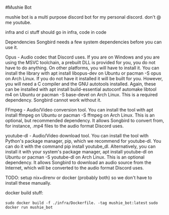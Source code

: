 #Mushie Bot

mushie bot is a multi purpose discord bot for my personal discord. don't @ me youtube.

infra and ci stuff should go in infra, code in code


Dependencies
Songbird needs a few system dependencies before you can use it.

Opus - Audio codec that Discord uses. If you are on Windows and you are using the MSVC toolchain, a prebuilt DLL is provided for you, you do not have to do anything. On other platforms, you will have to install it. You can install the library with apt install libopus-dev on Ubuntu or pacman -S opus on Arch Linux. If you do not have it installed it will be built for you. However, you will need a C compiler and the GNU autotools installed. Again, these can be installed with apt install build-essential autoconf automake libtool m4 on Ubuntu or pacman -S base-devel on Arch Linux.
This is a required dependency. Songbird cannot work without it.

FFmpeg - Audio/Video conversion tool. You can install the tool with apt install ffmpeg on Ubuntu or pacman -S ffmpeg on Arch Linux.
This is an optional, but recommended dependency. It allows Songbird to convert from, for instance, .mp4 files to the audio format Discord uses.

youtube-dl - Audio/Video download tool. You can install the tool with Python's package manager, pip, which we recommend for youtube-dl. You can do it with the command pip install youtube_dl. Alternatively, you can install it with your system's package manager, apt install youtube-dl on Ubuntu or pacman -S youtube-dl on Arch Linux.
This is an optional dependency. It allows Songbird to download an audio source from the Internet, which will be converted to the audio format Discord uses.

TODO: setup nix+direnv or docker (probably both) so we don't have to install these manually. 

docker build stuff:

`sudo docker build -f ./infra/Dockerfile. -tag mushie_bot:latest`
`sudo docker run mushie_bot`
